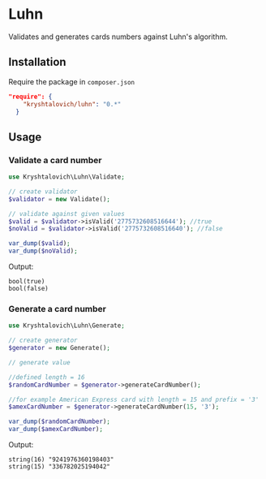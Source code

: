 # Luhn

Validates and generates cards numbers against Luhn's algorithm.

## Installation

Require the package in `composer.json`

```json
"require": {
    "kryshtalovich/luhn": "0.*"
  }
```

## Usage

### Validate a card number 

```php
use Kryshtalovich\Luhn\Validate;

// create validator 
$validator = new Validate();

// validate against given values
$valid = $validator->isValid('2775732608516644'); //true
$noValid = $validator->isValid('2775732608516640'); //false

var_dump($valid);
var_dump($noValid);
```

Output:
```
bool(true)
bool(false)
```

### Generate a card number 

```php
use Kryshtalovich\Luhn\Generate;

// create generator 
$generator = new Generate();

// generate value

//defined length = 16
$randomCardNumber = $generator->generateCardNumber(); 

//for example American Express card with length = 15 and prefix = '3'
$amexCardNumber = $generator->generateCardNumber(15, '3'); 

var_dump($randomCardNumber);
var_dump($amexCardNumber);
```

Output:

```
string(16) "9241976360198403" 
string(15) "336782025194042"
```